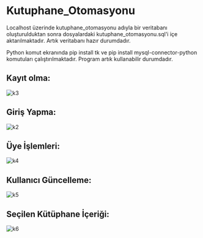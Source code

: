 # Kutuphane_Otomasyonu
Localhost üzerinde kutuphane_otomasyonu adıyla bir veritabanı oluşturulduktan sonra dosyalardaki kutuphane_otomasyonu.sql'i içe aktarılmaktadır. Artık veritabanı hazır durumdadır.

Python komut ekranında pip install tk ve pip install mysql-connector-python komutuları çalıştırılmaktadır. Program artık kullanabilir durumdadır.

## Kayıt olma:

![k3](https://user-images.githubusercontent.com/55049795/147842992-9b6f551e-f1e2-461c-8aa2-af1e3b888852.png)

## Giriş Yapma:

![k2](https://user-images.githubusercontent.com/55049795/147842997-da111bf2-ceea-49e0-96b5-410f7b54754e.png)

## Üye İşlemleri:

![k4](https://user-images.githubusercontent.com/55049795/147843000-24dc21d7-7bff-4b77-93a8-dc08490d2578.png)

## Kullanıcı Güncelleme:

![k5](https://user-images.githubusercontent.com/55049795/147843005-160a4970-da29-4b1e-9245-609017f4b5c8.png)

## Seçilen Kütüphane İçeriği:

![k6](https://user-images.githubusercontent.com/55049795/147843008-6b09c564-2da5-4fcf-9678-30a1cdd1db8b.png)
